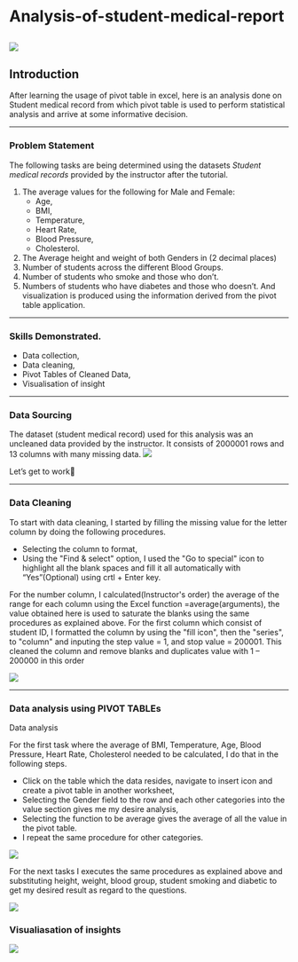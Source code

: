 # Analysis-of-student-medical-report
![](medicall_record.png)
-------
## Introduction

After learning the usage of pivot table in excel, here is an analysis done on Student medical record from which pivot table is used to perform statistical analysis and arrive at some informative decision.

--------

### Problem Statement

The following tasks are being determined using the datasets *Student medical records* provided by the instructor after the tutorial. 
  1. The average values for the following for Male and Female:
     - Age,
     - BMI,
     - Temperature,
     - Heart Rate,
     - Blood Pressure,
     - Cholesterol.
  2. The Average height and weight of both Genders in (2 decimal places)
  3. Number of students across the different Blood Groups.
  4. Number of students who smoke and those who don’t.
  5. Numbers of students who have diabetes and those who doesn’t.
And visualization is produced using the information derived from the pivot table application.
---------

### Skills Demonstrated.
  - Data collection,
  - Data cleaning,
  - Pivot Tables of Cleaned Data,
  - Visualisation of insight

------

### Data Sourcing


The dataset (student medical record) used for this analysis was an uncleaned data provided by the instructor.
It consists of 2000001 rows and 13 columns with many missing data.
![](uncleaned_data.png)

Let’s get to work👊

-------

### Data Cleaning
To start with data cleaning, I started by filling the missing value for the letter column by doing the following procedures.
  - Selecting the column to format,
  - Using the "Find & select" option, I used the "Go to special" icon to highlight all the blank spaces and fill it all automatically with “Yes”(Optional) using crtl + Enter key.
    
For the number column, I calculated(Instructor's order) the average of the range for each column using the Excel function =average(arguments), the value obtained here is used to saturate the blanks using the same procedures as explained above.
For the first column which consist of student ID, I formatted the column by using the "fill icon", then the "series", to "column" and inputing the step value = 1, and stop value = 200001.
This cleaned the column and remove blanks and duplicates value with 1 – 200000 in this order

![](cleaned_data.png)

------

### Data analysis using PIVOT TABLEs

Data analysis

For the first task where the average of BMI, Temperature, Age, Blood Pressure, Heart Rate, Cholesterol needed to be calculated,
I do that in the following steps.
  - Click on the table which the data resides, navigate to insert icon and create a pivot table in another worksheet,
  - Selecting the Gender field to the row and each other categories into the value section gives me my desire analysis,
  - Selecting the function to be average gives the average of all the value in the pivot table.
  - I repeat the same procedure for other categories.

    
![](pivot_table1.png)



For the next tasks I executes the same procedures as explained above and substituting height, weight, blood group, student smoking and diabetic to get my desired result as regard to the questions.

![](pivot_table2.png)

### Visualiasation of insights

![](medical_report.jpg)













